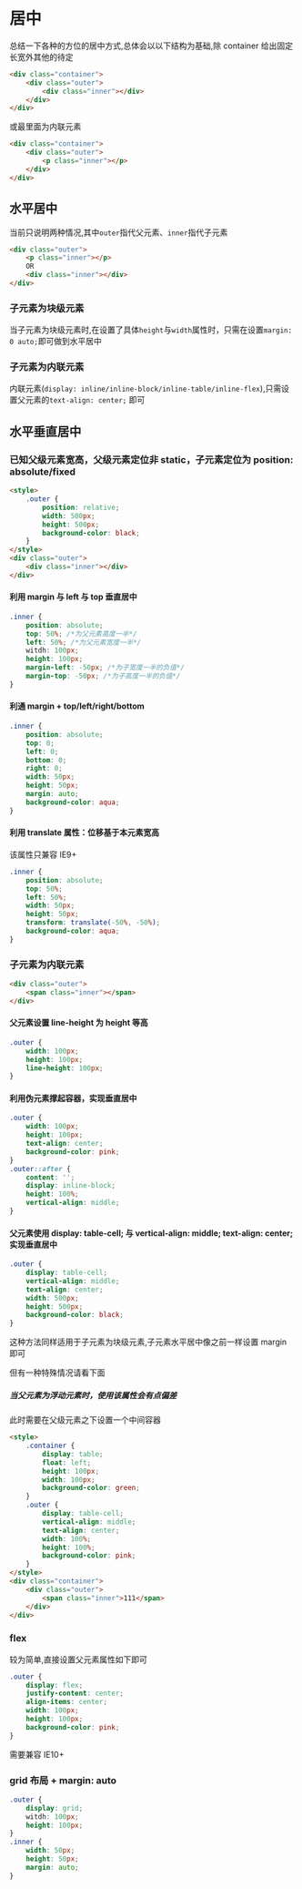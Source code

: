 # 居中

总结一下各种的方位的居中方式,总体会以以下结构为基础,除 container 给出固定长宽外其他的待定

```html
<div class="container">
    <div class="outer">
        <div class="inner"></div>
    </div>
</div>
```

或最里面为内联元素

```html
<div class="container">
    <div class="outer">
        <p class="inner"></p>
    </div>
</div>
```

## 水平居中

当前只说明两种情况,其中`outer`指代父元素、`inner`指代子元素

```html
<div class="outer">
    <p class="inner"></p>
    OR
    <div class="inner"></div>
</div>
```

### 子元素为块级元素

当子元素为块级元素时,在设置了具体`height`与`width`属性时，只需在设置`margin: 0 auto;`即可做到水平居中

### 子元素为内联元素

内联元素(`display: inline/inline-block/inline-table/inline-flex`),只需设置父元素的`text-align: center;` 即可

## 水平垂直居中

### 已知父级元素宽高，父级元素定位非 static，子元素定位为 position: absolute/fixed

```html
<style>
    .outer {
        position: relative;
        width: 500px;
        height: 500px;
        background-color: black;
    }
</style>
<div class="outer">
    <div class="inner"></div>
</div>
```

#### 利用 margin 与 left 与 top 垂直居中

```css
.inner {
    position: absolute;
    top: 50%; /*为父元素高度一半*/
    left: 50%; /*为父元素宽度一半*/
    witdh: 100px;
    height: 100px;
    margin-left: -50px; /*为子宽度一半的负值*/
    margin-top: -50px; /*为子高度一半的负值*/
}
```

#### 利通 margin + top/left/right/bottom

```css
.inner {
    position: absolute;
    top: 0;
    left: 0;
    bottom: 0;
    right: 0;
    width: 50px;
    height: 50px;
    margin: auto;
    background-color: aqua;
}
```

#### 利用 translate 属性：位移基于本元素宽高

该属性只兼容 IE9+

```css
.inner {
    position: absolute;
    top: 50%;
    left: 50%;
    width: 50px;
    height: 50px;
    transform: translate(-50%, -50%);
    background-color: aqua;
}
```

### 子元素为内联元素

```html
<div class="outer">
    <span class="inner"></span>
</div>
```

#### 父元素设置 line-height 为 height 等高

```css
.outer {
    width: 100px;
    height: 100px;
    line-height: 100px;
}
```

#### 利用伪元素撑起容器，实现垂直居中

```css
.outer {
    width: 100px;
    height: 100px;
    text-align: center;
    background-color: pink;
}
.outer::after {
    content: '';
    display: inline-block;
    height: 100%;
    vertical-align: middle;
}
```

#### 父元素使用 display: table-cell; 与 vertical-align: middle; text-align: center;实现垂直居中

```css
.outer {
    display: table-cell;
    vertical-align: middle;
    text-align: center;
    width: 500px;
    height: 500px;
    background-color: black;
}
```

这种方法同样适用于子元素为块级元素,子元素水平居中像之前一样设置 margin 即可

但有一种特殊情况请看下面

##### 当父元素为浮动元素时，使用该属性会有点偏差

此时需要在父级元素之下设置一个中间容器

```html
<style>
    .container {
        display: table;
        float: left;
        height: 100px;
        width: 100px;
        background-color: green;
    }
    .outer {
        display: table-cell;
        vertical-align: middle;
        text-align: center;
        width: 100%;
        height: 100%;
        background-color: pink;
    }
</style>
<div class="container">
    <div class="outer">
        <span class="inner">111</span>
    </div>
</div>
```

### flex

较为简单,直接设置父元素属性如下即可

```css
.outer {
    display: flex;
    justify-content: center;
    align-items: center;
    width: 100px;
    height: 100px;
    background-color: pink;
}
```

需要兼容 IE10+

### grid 布局 + margin: auto

```css
.outer {
    display: grid;
    witdh: 100px;
    height: 100px;
}
.inner {
    width: 50px;
    height: 50px;
    margin: auto;
}
```

